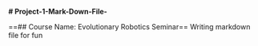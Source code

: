 **# Project-1-Mark-Down-File-**

==## Course Name: Evolutionary Robotics Seminar== 
Writing markdown file for fun
